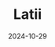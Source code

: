 ---  
layout: startup_page  
title: "Latii"  
id: "latii.com"  
permalink: "/latiilatii.com10292024/"  
website: "https://latii.com/"  
funding_round: "Seed"  
funding_amount: "$5M"  
investors: "Leadout Capital, Era Ventures, Act One, Nine Four Ventures, RADV"  
about: "Latii is a managed marketplace and supply chain automation tool for construction materials, enabling U.S. customers to source high-quality windows and doors from Latin America, Europe, and Africa. It offers significant cost savings (up to 60%) while providing access to innovative designs and streamlining the quoting process. Latii focuses on premium, design-forward architectural styles in steel and aluminum."  
markets: "Proptech, Construction Materials, AI, Building Material, Construction"  
hq: "Brooklyn, New York, United States"  
founded_year: "2022"  
linkedin: "https://www.linkedin.com/company/latii"  
twitter: ""  
instagram: ""  
facebook: ""  
crunchbase: "https://www.crunchbase.com/organization/latii"  
pitchbook: "https://pitchbook.com/profiles/company/520772-95"  

date_display: "29-Oct-2024"  
date: "2024-10-29"

# SEO Optimization  
meta_title: "Latii - Seed Funding ($5M)"  
meta_description: "Latii, Latii is a managed marketplace and supply chain automation tool for construction materials, enabling U.S. customers to source high-quality windows and..."  
meta_keywords: "Latii, Proptech, Construction Materials, AI, Building Material, Construction, Seed funding"  
canonical_url: "https://startup.projectstartups.com/latiilatii.com10292024/"  
---